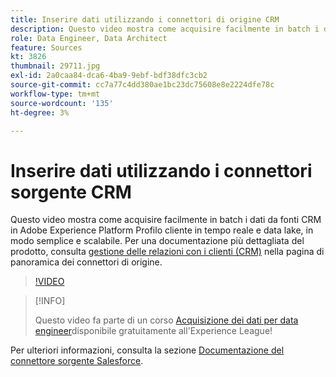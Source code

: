 ```yaml
---
title: Inserire dati utilizzando i connettori di origine CRM
description: Questo video mostra come acquisire facilmente in batch i dati da fonti CRM in Adobe Experience Platform Profilo cliente in tempo reale e data lake, in modo semplice e scalabile.
role: Data Engineer, Data Architect
feature: Sources
kt: 3826
thumbnail: 29711.jpg
exl-id: 2a0caa84-dca6-4ba9-9ebf-bdf38dfc3cb2
source-git-commit: cc7a77c4dd380ae1bc23dc75608e8e2224dfe78c
workflow-type: tm+mt
source-wordcount: '135'
ht-degree: 3%

---
```


# Inserire dati utilizzando i connettori sorgente CRM

Questo video mostra come acquisire facilmente in batch i dati da fonti CRM in Adobe Experience Platform Profilo cliente in tempo reale e data lake, in modo semplice e scalabile. Per una documentazione più dettagliata del prodotto, consulta [gestione delle relazioni con i clienti (CRM)](https://experienceleague.adobe.com/docs/experience-platform/sources/home.html?lang=en#access-control-for-sources-in-data-ingestion) nella pagina di panoramica dei connettori di origine.

>[!VIDEO](https://video.tv.adobe.com/v/29711?quality=12&learn=on)

>[!INFO]
>
> Questo video fa parte di un corso [Acquisizione dei dati per data engineer](https://experienceleague.adobe.com/?recommended=ExperiencePlatform-D-1-2020.1.dataingestion?lang=it)disponibile gratuitamente all&#39;Experience League!

Per ulteriori informazioni, consulta la sezione [Documentazione del connettore sorgente Salesforce](https://experienceleague.adobe.com/docs/experience-platform/sources/ui-tutorials/create/crm/salesforce.html).

